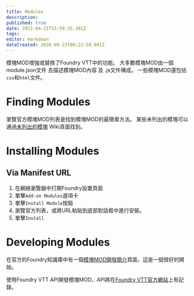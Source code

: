 ```yaml
---
title: Modules
description: 
published: true
date: 2021-04-21T15:59:25.391Z
tags: 
editor: markdown
dateCreated: 2020-09-23T00:22:50.901Z
---
```


模塊MOD增強或替換了Foundry VTT中的功能。 大多數模塊MOD由一個module.json文件 去描述模塊MOD內容 及 <module name>.js文件構成。 一些模塊MOD還包括`css`和`html`文件。

# Finding Modules
瀏覽官方模塊MOD列表是找到模塊MOD的最簡單方法。 某些未列出的模塊可以通過[未列出的模塊](/en/community/community-unlisted-modules) Wiki頁面找到。

# Installing Modules

## Via Manifest URL
1. 在網絡瀏覽器中打開Foundry設置頁面
2. 單擊`Add-on Modules`選項卡
3. 單擊`Install Module`按鈕
4. 瀏覽官方列表，或將URL粘貼到底部對話框中進行安裝。
5. 單擊`Install`
 

# Developing Modules
在官方的Foundry知識庫中有一個[模塊MOD開發簡介](https://foundryvtt.com/article/module-development/)頁面，這是一個很好的開始。

使用Foundry VTT API開發模塊MOD，API將在[Foundry VTT官方網站](https://foundryvtt.com/api/)上有記錄。
